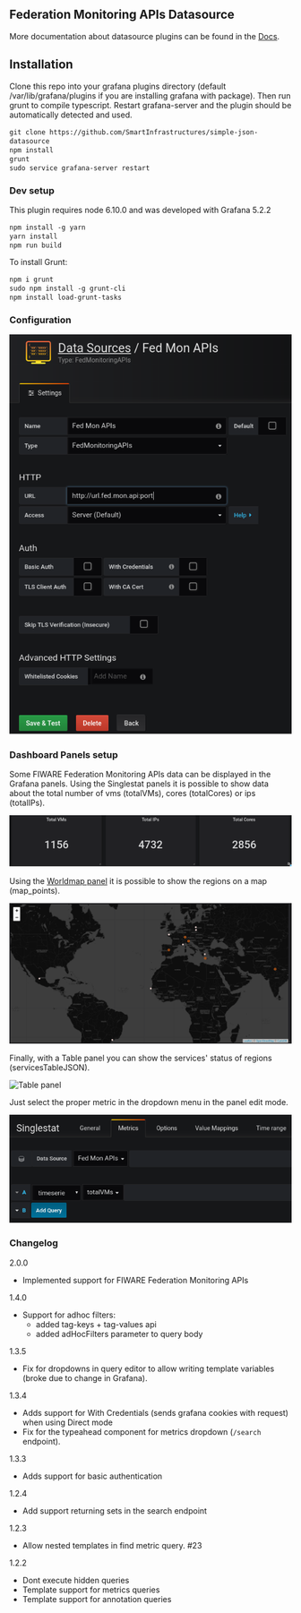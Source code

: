 ## Federation Monitoring APIs Datasource

More documentation about datasource plugins can be found in the [Docs](https://github.com/grafana/grafana/blob/master/docs/sources/plugins/developing/datasources.md).

## Installation

Clone this repo into your grafana plugins directory (default /var/lib/grafana/plugins if you are installing grafana with package). Then run grunt to compile typescript.
Restart grafana-server and the plugin should be automatically detected and used.

```
git clone https://github.com/SmartInfrastructures/simple-json-datasource
npm install
grunt
sudo service grafana-server restart
```

### Dev setup

This plugin requires node 6.10.0 and was developed with Grafana 5.2.2

```
npm install -g yarn
yarn install
npm run build
```

To install Grunt:

```
npm i grunt
sudo npm install -g grunt-cli
npm install load-grunt-tasks
```

### Configuration

![The federation monitoring API datasorce configuration](https://github.com/SmartInfrastructures/simple-json-datasource/blob/master/doc/grafanaConfigDatasource.png "The federation monitoring API datasorce configuration")

### Dashboard Panels setup

Some FIWARE Federation Monitoring APIs data can be displayed in the Grafana panels.
Using the Singlestat panels it is possible to show data about the total number of vms (totalVMs), cores (totalCores) or ips (totalIPs).

![Singlestat panels](https://github.com/SmartInfrastructures/simple-json-datasource/blob/master/doc/singleStatPanels.png "Singlestat panels")

Using the [Worldmap panel](https://grafana.com/plugins/grafana-worldmap-panel) it is possible to show the regions on a map (map_points).

![Worldmap panel](https://github.com/SmartInfrastructures/simple-json-datasource/blob/master/doc/mapGrafana.png "Worldmap panel")

Finally, with a Table panel you can show the services' status of regions (servicesTableJSON).

![Table panel](https://github.com/SmartInfrastructures/simple-json-datasource/v/master/doc/grafanaTableStatus.png "Table panel")

Just select the proper metric in the dropdown menu in the panel edit mode.

![Panel setup](https://github.com/SmartInfrastructures/simple-json-datasource/blob/master/doc/singleStat.png "Panel setup")

### Changelog

2.0.0

- Implemented support for FIWARE Federation Monitoring APIs

1.4.0

- Support for adhoc filters:
  - added tag-keys + tag-values api
  - added adHocFilters parameter to query body

1.3.5
- Fix for dropdowns in query editor to allow writing template variables (broke due to change in Grafana).

1.3.4
- Adds support for With Credentials (sends grafana cookies with request) when using Direct mode
- Fix for the typeahead component for metrics dropdown (`/search` endpoint).

1.3.3
 - Adds support for basic authentication

1.2.4
 - Add support returning sets in the search endpoint

1.2.3
 - Allow nested templates in find metric query. #23

1.2.2
 - Dont execute hidden queries
 - Template support for metrics queries
 - Template support for annotation queries
